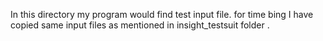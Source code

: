 In this directory my program would find test input file. for time bing I have copied same input files as mentioned in insight_testsuit folder .